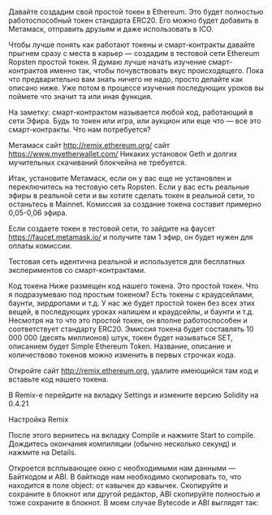 Давайте создадим свой простой токен в Ethereum. Это будет полностью работоспособный токен стандарта ERC20. Его можно будет добавить в Метамаск, отправить друзьям и даже использовать в ICO.


Чтобы лучше понять как работают токены и смарт-контракты давайте прыгнем сразу с места в карьер — создадим в тестовой сети Ethereum Ropsten простой токен. Я думаю лучше начать изучение смарт-контрактов именно так, чтобы почувствовать вкус происходящего. Пока что предварительно вам знать ничего не надо, просто делайте как описано ниже. Уже потом в процессе изучения последующих уроков вы поймете что значит та или иная функция.

На заметку: смарт-контрактом называется любой код, работающий в сети Эфира. Будь то токен или игра, или аукцион или еще что — все это смарт-контракты.
Что нам потребуется?

Метамаск
сайт http://remix.ethereum.org/
сайт https://www.myetherwallet.com/
Никаких установок Geth и долгих мучительных скачиваний блокчейна не требуется.

Итак, установите Метамаск, если он у вас еще не установлен и переключитесь на тестовую сеть Ropsten. Если у вас есть реальные эфиры в реальной сети и вы хотите сделать токен в реальной сети, то останьтесь в Mainnet. Комиссия за создание токена составит примерно 0,05-0,06 эфира.

Если создаете токен в тестовой сети, то зайдите на фаусет https://faucet.metamask.io/ и получите там 1 эфир, он будет нужен для оплаты комиссии.

Тестовая сеть идентична реальной и используется для бесплатных экспериментов со смарт-контрактами.

Код токена
Ниже размещен код нашего токена. Это простой токен. Что я подразумеваю под простым токеном? Есть токены с краудсейлами, баунти, эирдропами и т.д. У нас же будет простой токен без всех этих вещей, в последующих уроках напишем и краудсейлы, и баунти и т.д. Несмотря на то что это простой токен, он вполне работоспособен и соответствует стандарту ERC20. Эмиссия токена будет составлять 10 000 000 (десять миллионов) штук, токен будет называться SET, описанием будет Simple Ethereum Token. Название, описание и количествово токенов можно изменить в первых строчках кода.

Откройте сайт http://remix.ethereum.org, удалите имеющийся там код и вставьте код нашего токена.

В Remix-е перейдите на вкладку Settings и измените версию Solidity на 0.4.21

Настройка Remix

После этого вернитесь на вкладку Compile и нажмите Start to compile. Дождитесь окончания компиляции (обычно несколько секунд) и нажмите на Details.

Откроется всплывающее окно с необходимыми нам данными — Байткодом и ABI. В байткоде нам необходимо скопировать то, что находится в поле object: от кавычек до кавычек. Скопируйте и сохраните в блокнот или другой редактор, ABI скопируйте полностью и тоже сохраните в блокнот. В моем случае Bytecode и ABI выглядят так:

